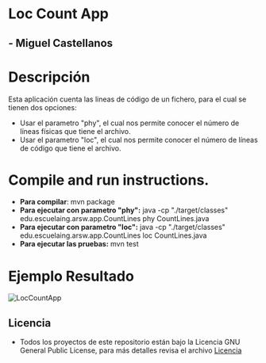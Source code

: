 # Loc Count App
## - Miguel Castellanos

# Descripción
Esta aplicación cuenta las lineas de código de un fichero, para el cual se tienen dos opciones: 
- Usar el parametro "phy", el cual nos permite conocer el número de líneas físicas que tiene el archivo.
- Usar el parametro "loc", el cual nos permite conocer el número de líneas de código que tiene el archivo.

# Compile and run instructions.

- **Para compilar**: mvn package
- **Para ejecutar con parametro "phy":** java -cp "./target/classes" edu.escuelaing.arsw.app.CountLines phy CountLines.java
- **Para ejecutar con parametro "loc":** java -cp "./target/classes" edu.escuelaing.arsw.app.CountLines loc CountLines.java
- **Para ejecutar las pruebas:** mvn test

# Ejemplo Resultado
![LocCountApp](https://user-images.githubusercontent.com/44925834/120569617-e4465200-c3db-11eb-8b5c-87c7e3e7bc46.jpg)

## Licencia
- Todos los proyectos de este repositorio están bajo la Licencia GNU General Public License, para más detalles revisa el archivo [Licencia](https://github.com/macastellanossalamanca/ARSW-Labs/blob/main/License.txt)
